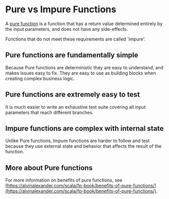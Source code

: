 # Pure vs Impure Functions

A [pure function](https://en.wikipedia.org/wiki/Pure_function) is a function that has a return value
determined entirely by the input parameters, and does not have any side-effects.

Functions that do not meet these requirements are called 'impure'.

## Pure functions are fundamentally simple

Because Pure functions are deterministic they are easy to understand, and makes issues easy to fix.
They are easy to use as building blocks when creating complex business logic.

## Pure functions are extremely easy to test

It is much easier to write an exhaustive test suite covering all input parameters that reach different branches.

## Impure functions are complex with internal state

Unlike Pure functions, Impure functions are harder to follow and test because they use external state and behavior that
affects the result of the function.

## More about Pure functions

For more information on benefits of pure functions, see
[https://alvinalexander.com/scala/fp-book/benefits-of-pure-functions/](https://alvinalexander.com/scala/fp-book/benefits-of-pure-functions/).